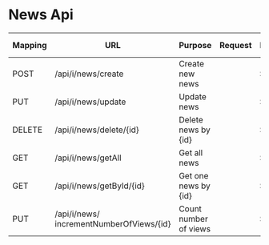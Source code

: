 # News Api

| **Mapping** | URL                                          | **Purpose**           | **Request** | **Response** | if used |
|-------------|----------------------------------------------|-----------------------|-------------|--------------|-----|
| POST        | /api/i/news/create                           | Create new news       |             | String       |     |
| PUT         | /api/i/news/update                           | Update news           |             | String       |     |
| DELETE      | /api/i/news/delete/{id}                      | Delete news by {id}   |             | String       |     |
| GET         | /api/i/news/getAll                           | Get all news          |             | String       |     |
| GET         | /api/i/news/getById/{id}                     | Get one news by {id}  |             | String       |     |
| PUT         | /api/i/news/<br/>incrementNumberOfViews/{id} | Count number of views |             | String       |     |
